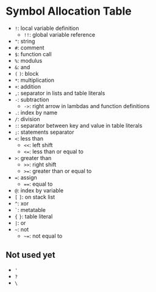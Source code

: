 # Symbol Allocation Table

- `!`: local variable definition
  - `!!`: global variable reference
- `"`: string
- `#`: comment
- `$`: function call
- `%`: modulus
- `&`: and
- `(` `)`: block
- `*`: multiplication
- `+`: addition
- `,`: separator in lists and table literals
- `-`: subtraction
  - `->`: right arrow in lambdas and function definitions
- `.`: index by name
- `/`: division
- `:`: separator between key and value in table literals
- `;`: statements separator
- `<`: less than
  - `<<`: left shift
  - `<=`: less than or equal to
- `>`: greater than
  - `>>`: right shift
  - `>=`: greater than or equal to
- `=`: assign
  - `==`: equal to
- `@`: index by variable
- `[` `]`: on stack list
- `^`: xor
- `` ` ``: metatable
- `{` `}`: table literal
- `|`: or
- `~`: not
  - `~=`: not equal to

## Not used yet

- `'`
- `?`
- `\`
